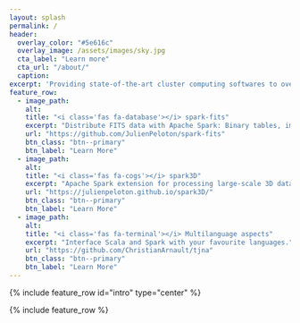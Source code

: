 ```yaml
---
layout: splash
permalink: /
header:
  overlay_color: "#5e616c"
  overlay_image: /assets/images/sky.jpg
  cta_label: "Learn more"
  cta_url: "/about/"
  caption:
excerpt: 'Providing state-of-the-art cluster computing softwares to overcome modern science challenges. We believe that sharing R&D efforts between groups, improving interoperability between industry and research in open source projects, and developing new collaborative tools will allow research communities to more fully exploit the big data ecosystem tools.'
feature_row:
  - image_path:
    alt:
    title: "<i class='fas fa-database'></i> spark-fits"
    excerpt: "Distribute FITS data with Apache Spark: Binary tables, images and more!"
    url: "https://github.com/JulienPeloton/spark-fits"
    btn_class: "btn--primary"
    btn_label: "Learn More"
  - image_path:
    alt:
    title: "<i class='fas fa-cogs'></i> spark3D"
    excerpt: "Apache Spark extension for processing large-scale 3D data sets: Astrophysics, High Energy Physics, Meteorology, ..."
    url: "https://julienpeloton.github.io/spark3D/"
    btn_class: "btn--primary"
    btn_label: "Learn More"
  - image_path:
    alt:
    title: "<i class='fas fa-terminal'></i> Multilanguage aspects"
    excerpt: "Interface Scala and Spark with your favourite languages."
    url: "https://github.com/ChristianArnault/tjna"
    btn_class: "btn--primary"
    btn_label: "Learn More"
---
```


{% include feature_row id="intro" type="center" %}

{% include feature_row %}
